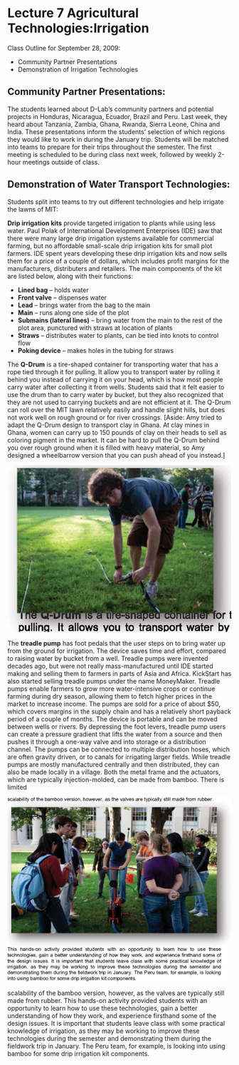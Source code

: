 # Lecture 7 Agricultural Technologies:Irrigation

Class Outline for September 28, 2009: 

- Community Partner Presentations 
- Demonstration of Irrigation Technologies 

## Community Partner Presentations: 

The students learned about D-Lab’s community partners and potential projects in Honduras, Nicaragua, Ecuador, Brazil and Peru. Last week, they heard about Tanzania, Zambia, Ghana, Rwanda, Sierra Leone, China and India. These presentations inform the students’ selection of which regions they would like to work in during the January trip. Students will be matched into teams to prepare for their trips throughout the semester. The first meeting is scheduled to be during class next week, followed by weekly 2-hour meetings outside of class. 

## Demonstration of Water Transport Technologies: 

Students split into teams to try out different technologies and help irrigate the lawns of MIT: 

**Drip irrigation kits** provide targeted irrigation to plants while using less water. Paul Polak of International Development Enterprises (IDE) saw that there were many large drip irrigation systems available for commercial farming, but no affordable small-scale drip irrigation kits for small plot farmers. IDE spent years developing these drip irrigation kits and now sells them for a price of a couple of dollars, which includes profit margins for the manufacturers, distributers and retailers. The main components of the kit are listed below, along with their functions: 

- **Lined bag** – holds water 
- **Front valve** – dispenses water 
- **Lead** – brings water from the bag to the main 
- **Main** – runs along one side of the plot 
- **Submains (lateral lines)** – bring water from the main to the rest of the plot area, punctured with straws at location of plants 
- **Straws** – distributes water to plants, can be tied into knots to control flow 
- **Poking device** – makes holes in the tubing for straws
 
The **Q-Drum** is a tire-shaped container for transporting water that has a rope tied through it for pulling. It allow you to transport water by rolling it behind you instead of carrying it on your head, which is how most people carry water after collecting it from wells. Students said that it felt easier to use the drum than to carry water by bucket, but they also recognized that they are not used to carrying buckets and are not efficient at it. The Q-Drum can roll over the MIT lawn relatively easily and handle slight hills, but does not work well on rough ground or for river crossings. [Aside: Amy tried to adapt the Q-Drum design to transport clay in Ghana. At clay mines in Ghana, women can carry up to 150 pounds of clay on their heads to sell as coloring pigment in the market. It can be hard to pull the Q-Drum behind you over rough ground when it is filled with heavy material, so Amy designed a wheelbarrow version that you can push ahead of you instead.] 

![](images/Lecture07Agriculturetechnologies-notes_img_2.jpg)

The **treadle pump** has foot pedals that the user steps on to bring water up from the ground for irrigation. The device saves time and effort, compared to raising water by bucket from a well. Treadle pumps were invented decades ago, but were not really mass-manufactured until IDE started making and selling them to farmers in parts of Asia and Africa. KickStart has also started selling treadle pumps under the name MoneyMaker. Treadle pumps enable farmers to grow more water-intensive crops or continue farming during dry season, allowing them to fetch higher prices in the market to increase income. The pumps are sold for a price of about $50, which covers margins in the supply chain and has a relatively short payback period of a couple of months. The device is portable and can be moved between wells or rivers. By depressing the foot levers, treadle pump users can create a pressure gradient that lifts the water from a source and then pushes it through a one-way valve and into storage or a distribution channel. The pumps can be connected to multiple distribution hoses, which are often gravity driven, or to canals for irrigating larger fields. While treadle pumps are mostly manufactured centrally and then distributed, they can also be made locally in a village. Both the metal frame and the actuators, which are typically injection-molded, can be made from bamboo. There is limited 

![](images/Lecture07Agriculturetechnologies-notes_img_3.jpg)

scalability of the bamboo version, however, as the valves are typically still made from rubber. This hands-on activity provided students with an opportunity to learn how to use these technologies, gain a better understanding of how they work, and experience firsthand some of the design issues. It is important that students leave class with some practical knowledge of irrigation, as they may be working to improve these technologies during the semester and demonstrating them during the fieldwork trip in January. The Peru team, for example, is looking into using bamboo for some drip irrigation kit components. 



